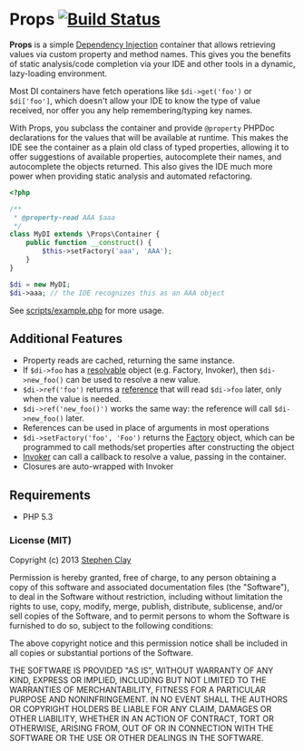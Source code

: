 # Props [![Build Status](https://travis-ci.org/mrclay/Props.png)](https://travis-ci.org/mrclay/Props)

**Props** is a simple [Dependency Injection](http://www.mrclay.org/2014/04/06/dependency-injection-ask-for-what-you-need/) container that allows retrieving values via custom property and method names. This gives you the benefits of static analysis/code completion via your IDE and other tools in a dynamic, lazy-loading environment.

Most DI containers have fetch operations like `$di->get('foo')` or `$di['foo']`, which doesn't allow your IDE to know the type of value received, nor offer you any help remembering/typing key names.

With Props, you subclass the container and provide `@property` PHPDoc declarations for the values that will be available at runtime. This makes the IDE see the container as a plain old class of typed properties, allowing it to offer suggestions of available properties, autocomplete their names, and autocomplete the objects returned. This also gives the IDE much more power when providing static analysis and automated refactoring.

```php
<?php

/**
 * @property-read AAA $aaa
 */
class MyDI extends \Props\Container {
    public function __construct() {
        $this->setFactory('aaa', 'AAA');
    }
}

$di = new MyDI;
$di->aaa; // the IDE recognizes this as an AAA object
```

See [scripts/example.php](https://github.com/mrclay/Props/blob/master/scripts/example.php#L15) for more usage.

## Additional Features

 * Property reads are cached, returning the same instance.
 * If `$di->foo` has a [resolvable](https://github.com/mrclay/Props/blob/master/src/Props/ResolvableInterface.php#L5) object (e.g. Factory, Invoker), then `$di->new_foo()` can be used to resolve a new value.
 * `$di->ref('foo')` returns a [reference](https://github.com/mrclay/Props/blob/master/src/Props/Reference.php#L5) that will read `$di->foo` later, only when the value is needed.
 * `$di->ref('new_foo()')` works the same way: the reference will call `$di->new_foo()` later.
 * References can be used in place of arguments in most operations
 * `$di->setFactory('foo', 'Foo')` returns the [Factory](https://github.com/mrclay/Props/blob/master/src/Props/Factory.php#L5) object, which can be programmed to call methods/set properties after constructing the object
 * [Invoker](https://github.com/mrclay/Props/blob/master/src/Props/Invoker.php#L5) can call a callback to resolve a value, passing in the container.
 * Closures are auto-wrapped with Invoker

## Requirements

 * PHP 5.3

### License (MIT)

Copyright (c) 2013 [Stephen Clay](http://www.mrclay.org/)

Permission is hereby granted, free of charge, to any person obtaining a copy of this software and associated documentation files (the "Software"), to deal in the Software without restriction, including without limitation the rights to use, copy, modify, merge, publish, distribute, sublicense, and/or sell copies of the Software, and to permit persons to whom the Software is furnished to do so, subject to the following conditions:

The above copyright notice and this permission notice shall be included in all copies or substantial portions of the Software.

THE SOFTWARE IS PROVIDED "AS IS", WITHOUT WARRANTY OF ANY KIND, EXPRESS OR IMPLIED, INCLUDING BUT NOT LIMITED TO THE WARRANTIES OF MERCHANTABILITY, FITNESS FOR A PARTICULAR PURPOSE AND NONINFRINGEMENT. IN NO EVENT SHALL THE AUTHORS OR COPYRIGHT HOLDERS BE LIABLE FOR ANY CLAIM, DAMAGES OR OTHER LIABILITY, WHETHER IN AN ACTION OF CONTRACT, TORT OR OTHERWISE, ARISING FROM, OUT OF OR IN CONNECTION WITH THE SOFTWARE OR THE USE OR OTHER DEALINGS IN THE SOFTWARE.
